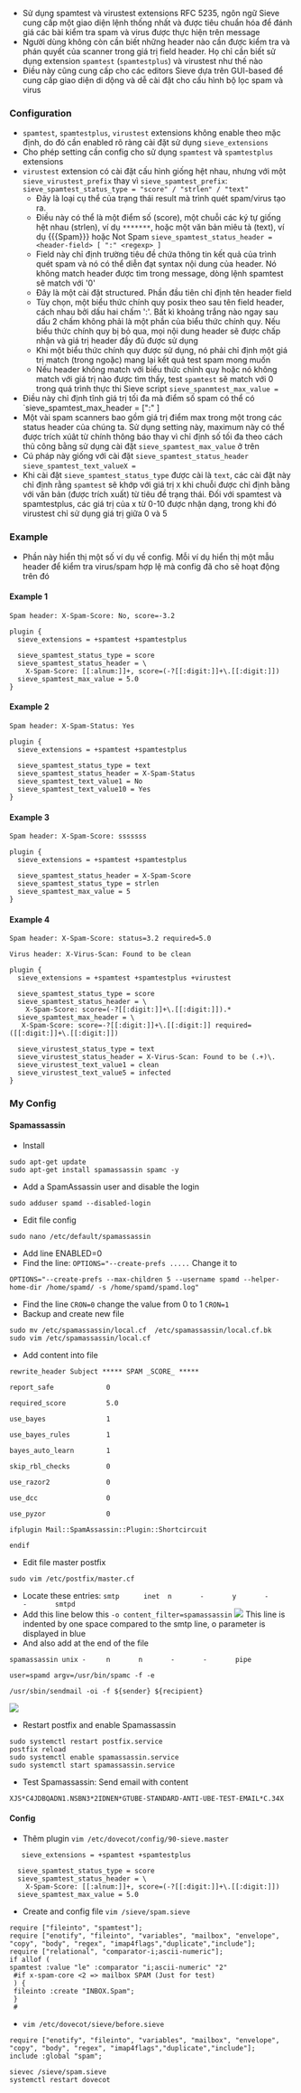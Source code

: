 - Sử dụng spamtest và virustest extensions RFC 5235, ngôn ngữ Sieve cung cấp một giao diện lệnh thống nhất và được tiêu chuẩn hóa để đánh giá các bài kiểm tra spam và virus được thực hiện trên message
- Người dùng không còn cần biết những header nào cần được kiểm tra và phán quyết của scanner trong giá trị field header. Họ chỉ cần biết sử dụng extension `spamtest` (`spamtestplus`) và virustest như thế nào
- Điều này cũng cung cấp cho các editors Sieve dựa trên GUI-based để cung cấp giao diện di dộng và dễ cài đặt cho cấu hình bộ lọc spam và virus
### Configuration
- `spamtest`, `spamtestplus`, `virustest` extensions không enable theo mặc định, do đó cần enabled rõ ràng cài đặt sử dụng `sieve_extensions`
- Cho phép setting cần config cho sử dụng `spamtest` và `spamtestplus` extensions
- `virustest` extension có cài đặt cấu hình giống hệt nhau, nhưng với một `sieve_virustest_prefix` thay vì `sieve_spamtest_prefix`:
`sieve_spamtest_status_type = "score" / "strlen" / "text"`
  - Đây là loại cụ thể của trạng thái result mà trình quét spam/virus tạo ra.
  - Điều này có thể là một điểm số (score), một chuỗi các ký tự giống hệt nhau (strlen), ví dụ `*******`, hoặc một văn bản miêu tả (text), ví dụ {{{Spam}}} hoặc Not Spam
`sieve_spamtest_status_header = <header-field> [ ":" <regexp> ]`
  - Field này chỉ định trường tiêu đề chứa thông tin kết quả của trình quét spam và nó có thể diễn đạt syntax nội dung của header. Nó không match header được tìm trong message, dòng lệnh spamtest sẽ match với '0'
  - Đây là một cài đặt structured. Phần đầu tiên chỉ định tên header field
  - Tùy chọn, một biểu thức chính quy posix theo sau tên field header, cách nhau bởi dấu hai chấm ':'. Bất kì khoảng trắng nào ngay sau dấu 2 chấm không phải là một phần của biểu thức chính quy. Nếu biểu thức chính quy bị bỏ qua, mọi nội dung  header sẽ được chấp nhận và giá trị header đầy đủ được sử dụng
  - Khi một biểu thức chính quy được sử dụng, nó phải chỉ định một giá trị match (trong ngoặc) mang lại kết quả test spam mong muốn
  - Nếu header không match với biểu thức chính quy hoặc nó không match với giá trị nào được tìm thấy, test `spamtest` sẽ match với 0 trong quá trình thực thi Sieve script
`sieve_spanmtest_max_value =`
- Điều này chỉ định tĩnh giá trị tối đa mà điểm số spam có thể có
`sieve_spamtest_max_header = <header-field> [":" <regexp> ]
- Một vài spam scanners bao gồm giá trị điểm max trong một trong các status header của chúng ta. Sử dụng setting này, maximum này có thể được trích xúât từ chính thông báo thay vì chỉ định số tối đa theo cách thủ công bằng sử dụng cài đặt `sieve_spamtest_max_value` ở trên
- Cú pháp này giống với cài đặt `sieve_spamtest_status_header`
`sieve_spamtest_text_valueX =`
- Khi cài đặt `sieve_spamtest_status_type` được cài là `text`, các cài đặt này chỉ định rằng `spamtest` sẽ khớp với giá trị `X` khi chuỗi được chỉ định bằng với văn bản (được trích xuất) từ tiêu đề trạng thái. Đối với spamtest và spamtestplus, các giá trị của x từ 0-10 được nhận dạng, trong khi đó virustest chỉ sử dụng giá trị giữa 0 và 5
### Example
- Phần này hiển thị một số ví dụ về config. Mỗi ví dụ hiển thị một mẫu header để kiểm tra virus/spam hợp lệ mà config đã cho sẽ hoạt động trên đó
#### Example 1
`Spam header: X-Spam-Score: No, score=-3.2`
```
plugin {
  sieve_extensions = +spamtest +spamtestplus

  sieve_spamtest_status_type = score
  sieve_spamtest_status_header = \
    X-Spam-Score: [[:alnum:]]+, score=(-?[[:digit:]]+\.[[:digit:]])
  sieve_spamtest_max_value = 5.0
}
```
#### Example 2
`Spam header: X-Spam-Status: Yes`
```
plugin {
  sieve_extensions = +spamtest +spamtestplus

  sieve_spamtest_status_type = text
  sieve_spamtest_status_header = X-Spam-Status
  sieve_spamtest_text_value1 = No
  sieve_spamtest_text_value10 = Yes
}
```
#### Example 3
`Spam header: X-Spam-Score: sssssss`
```
plugin {
  sieve_extensions = +spamtest +spamtestplus

  sieve_spamtest_status_header = X-Spam-Score
  sieve_spamtest_status_type = strlen
  sieve_spamtest_max_value = 5
}
```
#### Example 4
`Spam header: X-Spam-Score: status=3.2 required=5.0`

`Virus header: X-Virus-Scan: Found to be clean`
```
plugin {
  sieve_extensions = +spamtest +spamtestplus +virustest

  sieve_spamtest_status_type = score
  sieve_spamtest_status_header = \
    X-Spam-Score: score=(-?[[:digit:]]+\.[[:digit:]]).*
  sieve_spamtest_max_header = \
   X-Spam-Score: score=-?[[:digit:]]+\.[[:digit:]] required=([[:digit:]]+\.[[:digit:]])

  sieve_virustest_status_type = text
  sieve_virustest_status_header = X-Virus-Scan: Found to be (.+)\.
  sieve_virustest_text_value1 = clean
  sieve_virustest_text_value5 = infected
}
```
### My Config
#### Spamassassin
- Install 
```
sudo apt-get update
sudo apt-get install spamassassin spamc -y
```
- Add a SpamAssassin user and disable the login
```
sudo adduser spamd --disabled-login
```
- Edit file config 
```
sudo nano /etc/default/spamassassin
```
- Add line ENABLED=0
- Find the line: `OPTIONS="--create-prefs .....` Change it to
```
OPTIONS="--create-prefs --max-children 5 --username spamd --helper-home-dir /home/spamd/ -s /home/spamd/spamd.log"
```
- Find the line `CRON=0` change the value from 0 to 1 `CRON=1`
- Backup and create new file
```
sudo mv /etc/spamassassin/local.cf  /etc/spamassassin/local.cf.bk
sudo vim /etc/spamassassin/local.cf 
```
- Add content into file
```
rewrite_header Subject ***** SPAM _SCORE_ *****

report_safe             0

required_score          5.0

use_bayes               1

use_bayes_rules         1

bayes_auto_learn        1

skip_rbl_checks         0

use_razor2              0

use_dcc                 0

use_pyzor               0

ifplugin Mail::SpamAssassin::Plugin::Shortcircuit

endif
```
- Edit file master postfix
```
sudo vim /etc/postfix/master.cf
```
- Locate these entries:
`smtp      inet  n       -       y       -       -       smtpd`
- Add this line below this `-o content_filter=spamassassin`
![](https://hackmd.io/_uploads/BJo_xwuBh.png)
This line is indented by one space compared to the smtp line, o parameter is displayed in blue
- And also add at the end of the file
```
spamassassin unix -     n       n       -       -       pipe

user=spamd argv=/usr/bin/spamc -f -e  

/usr/sbin/sendmail -oi -f ${sender} ${recipient}
```
![](https://hackmd.io/_uploads/HkMpgwOHh.png)
- Restart postfix and enable Spamassassin
```
sudo systemctl restart postfix.service
postfix reload
sudo systemctl enable spamassassin.service
sudo systemctl start spamassassin.service
```
- Test Spamassassin: Send email with content
```
XJS*C4JDBQADN1.NSBN3*2IDNEN*GTUBE-STANDARD-ANTI-UBE-TEST-EMAIL*C.34X
```
#### Config 
- Thêm plugin
`vim /etc/dovecot/config/90-sieve.master`
```
   sieve_extensions = +spamtest +spamtestplus

  sieve_spamtest_status_type = score
  sieve_spamtest_status_header = \
    X-Spam-Score: [[:alnum:]]+, score=(-?[[:digit:]]+\.[[:digit:]])
  sieve_spamtest_max_value = 5.0
```
- Create and config file `vim /sieve/spam.sieve`
```
require ["fileinto", "spamtest"];
require ["enotify", "fileinto", "variables", "mailbox", "envelope", "copy", "body", "regex", "imap4flags","duplicate","include"];
require ["relational", "comparator-i;ascii-numeric"];
if allof (
spamtest :value "le" :comparator "i;ascii-numeric" "2"
 #if x-spam-core <2 => mailbox SPAM (Just for test) 
 ) {
 fileinto :create "INBOX.Spam";
 }
 #
```
- `vim /etc/dovecot/sieve/before.sieve`
```
require ["enotify", "fileinto", "variables", "mailbox", "envelope", "copy", "body", "regex", "imap4flags","duplicate","include"];
include :global "spam";
```
```
sievec /sieve/spam.sieve
systemctl restart dovecot
```

